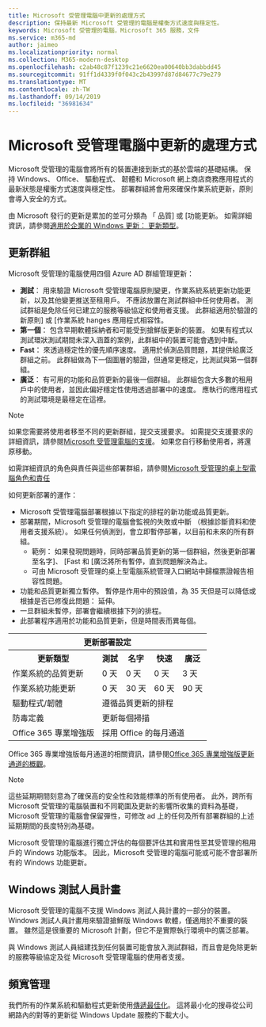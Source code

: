 ```yaml
---
title: Microsoft 受管理電腦中更新的處理方式
description: 保持最新 Microsoft 受管理的電腦是權衡方式速度與穩定性。
keywords: Microsoft 受管理的電腦，Microsoft 365 服務，文件
ms.service: m365-md
author: jaimeo
ms.localizationpriority: normal
ms.collection: M365-modern-desktop
ms.openlocfilehash: c2ab48c87f1239c21e6620ea00640bb3dabbdd45
ms.sourcegitcommit: 91ff1d4339f0f043c2b43997d87d84677c79e279
ms.translationtype: MT
ms.contentlocale: zh-TW
ms.lasthandoff: 09/14/2019
ms.locfileid: "36981634"
---
```

# <a name="how-updates-are-handled-in-microsoft-managed-desktop"></a>Microsoft 受管理電腦中更新的處理方式


<!--This topic is the target for a "Learn more" link in the Admin Portal (aka.ms/update-rings); do not delete.-->

<!--Update management -->

Microsoft 受管理的電腦會將所有的裝置連接到新式的基於雲端的基礎結構。 保持 Windows、 Office、 驅動程式、 韌體和 Microsoft 網上商店商務應用程式的最新狀態是權衡方式速度與穩定性。 部署群組將會用來確保作業系統更新，原則會導入安全的方式。 

由 Microsoft 發行的更新是累加的並可分類為 「 品質] 或 [功能更新。
如需詳細資訊，請參閱[適用於企業的 Windows 更新： 更新類型](https://docs.microsoft.com/windows/deployment/update/waas-manage-updates-wufb#update-types)。 

## <a name="update-groups"></a>更新群組

Microsoft 受管理的電腦使用四個 Azure AD 群組管理更新：

- **測試**： 用來驗證 Microsoft 受管理電腦原則變更，作業系統系統更新功能更新，以及其他變更推送至租用戶。 不應該放置在測試群組中任何使用者。 測試群組是免除任何已建立的服務等級協定和使用者支援。 此群組適用於驗證的新原則] 或 [作業系統 hanges 應用程式相容性。  
- **第一個**： 包含早期軟體採納者和可能受到搶鮮版更新的裝置。 如果有程式以測試環狀測試期間未深入涵蓋的案例，此群組中的裝置可能會遇到中斷。
- **Fast**： 來透過穩定性的優先順序速度。 適用於偵測品質問題，其提供給廣泛群組之前。 此群組做為下一個圖層的驗證，但通常更穩定，比測試與第一個群組。 
- **廣泛**： 有可用的功能和品質更新的最後一個群組。 此群組包含大多數的租用戶中的使用者，並因此偏好穩定性使用透過部署中的速度。 應執行的應用程式的測試環境是最穩定在這裡。 

> [!NOTE]
> 如果您需要將使用者移至不同的更新群組，提交支援要求。 如需提交支援要求的詳細資訊，請參閱[Microsoft 受管理電腦的支援](support.md)。 如果您自行移動使用者，將還原移動。

如需詳細資訊的角色與責任與這些部署群組，請參閱[Microsoft 受管理的桌上型電腦角色和責任](../intro/roles-and-responsibilities.md)

如何更新部署的運作：
- Microsoft 受管理電腦部署根據以下指定的排程的新功能或品質更新。
- 部署期間，Microsoft 受管理的電腦會監視的失敗或中斷 （根據診斷資料和使用者支援系統）。 如果任何偵測到，會立即暫停部署，以目前和未來的所有群組。
    - 範例： 如果發現問題時，同時部署品質更新的第一個群組，然後更新部署至名字]、 [Fast 和 [廣泛將所有暫停，直到問題解決為止。
    - 可由 Microsoft 受管理的桌上型電腦系統管理入口網站中歸檔票證報告相容性問題。
- 功能和品質更新獨立暫停。 暫停是作用中的預設值，為 35 天但是可以降低或根據是否已修復此問題： 延伸。
- 一旦群組未暫停，部署會繼續根據下列的排程。
- 此部署程序適用於功能和品質更新，但是時間表而異每個。




<table>
<tr><th colspan="5">更新部署設定</th></tr>
<tr><th>更新類型</th><th>測試</th><th>名字</th><th>快速</th><th>廣泛</th></tr>
<tr><td>作業系統的品質更新</td><td>0 天</td><td>0 天</td><td>0 天</td><td>3 天</td></tr>
<tr><td>作業系統功能更新</td><td>0 天</td><td>30 天</td><td>60 天</td><td>90 天</td></tr>
<tr><td>驅動程式/韌體</td><td colspan="4">遵循品質更新的排程</td></tr>
<tr><td>防毒定義</td><td colspan="4">更新每個掃描</td></tr>
<tr><td>Office 365 專業增強版</td><td colspan="4">採用 Office 的每月通道
</table>

Office 365 專業增強版每月通道的相關資訊，請參閱[Office 365 專業增強版更新通道的概觀](https://docs.microsoft.com/deployoffice/overview-of-update-channels-for-office-365-proplus)。

>[!NOTE]
>這些延期期間刻意為了確保高的安全性和效能標準的所有使用者。 此外，跨所有 Microsoft 受管理的電腦裝置和不同範圍及更新的影響所收集的資料為基礎，Microsoft 受管理的電腦會保留彈性，可修改 ad 上的任何及所有部署群組的上述延期期間的長度特別為基礎。
>
>Microsoft 受管理的電腦進行獨立評估的每個要評估其和實用性至其受管理的租用戶的 Windows 功能版本。 因此，Microsoft 受管理的電腦可能或可能不會部署所有的 Windows 功能更新。 

## <a name="windows-insider-program"></a>Windows 測試人員計畫

Microsoft 受管理的電腦不支援 Windows 測試人員計畫的一部分的裝置。 Windows 測試人員計畫用來驗證搶鮮版 Windows 軟體，僅適用於不重要的裝置。 雖然這是很重要的 Microsoft 計劃，但它不是實際執行環境中的廣泛部署。 

與 Windows 測試人員組建找到任何裝置可能會放入測試群組，而且會是免除更新的服務等級協定及從 Microsoft 受管理電腦的使用者支援。

## <a name="bandwidth-management"></a>頻寬管理

我們所有的作業系統和驅動程式更新使用[傳遞最佳化](https://docs.microsoft.com/windows/deployment/update/waas-delivery-optimization)。 這將最小化的搜尋從公司網路內的對等的更新從 Windows Update 服務的下載大小。


